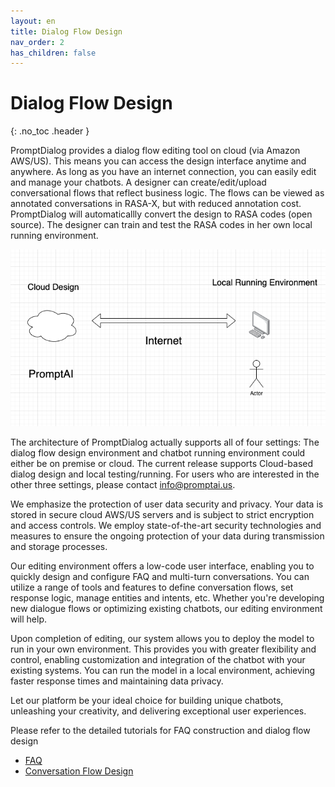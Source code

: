 ```yaml
---
layout: en
title: Dialog Flow Design
nav_order: 2
has_children: false
---
```

# Dialog Flow Design
{: .no_toc .header }

PromptDialog provides a dialog flow editing tool on cloud (via Amazon AWS/US).   This means you can access the design interface anytime and anywhere. As long as you have an internet connection, you can easily edit and manage your chatbots.  A designer can create/edit/upload conversational flows that reflect business logic.  The flows can be viewed as annotated conversations in RASA-X, but with reduced annotation cost.  PromptDialog will automaticallly convert the design to RASA codes (open source).  The designer can train and test the RASA codes in her own local running environment.  

![cloud_design.png](/assets/images/cloud_design/01-cloud_design.png)

The architecture of PromptDialog actually supports all of four settings: The dialog flow design environment and chatbot running environment could either be on premise or cloud.  The current release supports Cloud-based dialog design and local testing/running.  For users who are interested in the other three settings, please contact info@promptai.us.     

We emphasize the protection of user data security and privacy. Your data is stored in secure cloud AWS/US servers and is subject to strict encryption and access controls. We employ state-of-the-art security technologies and measures to ensure the ongoing protection of your data during transmission and storage processes. 

Our editing environment offers a low-code user interface, enabling you to quickly design and configure FAQ and multi-turn conversations. You can utilize a range of tools and features to define conversation flows, set response logic, manage entities and intents, etc.  Whether you're developing new dialogue flows or optimizing existing chatbots, our editing environment will help.

Upon completion of editing, our system allows you to deploy the model to run in your own environment. This provides you with greater flexibility and control, enabling customization and integration of the chatbot with your existing systems. You can run the model in a local environment, achieving faster response times and maintaining data privacy.

Let our platform be your ideal choice for building unique chatbots, unleashing your creativity, and delivering exceptional user experiences.

Please refer to the detailed tutorials for FAQ construction and dialog flow design
- [FAQ](/docs/tutorial/faq/01-create-faq/)
- [Conversation Flow Design](/docs/tutorial/flow/01-create-flow/)
